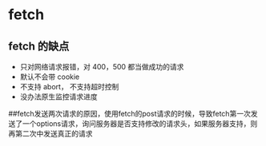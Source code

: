 # fetch

## fetch 的缺点

- 只对网络请求报错，对 400，500 都当做成功的请求
- 默认不会带 cookie
- 不支持 abort， 不支持超时控制
- 没办法原生监控请求进度

##fetch发送两次请求的原因，使用fetch的post请求的时候，导致fetch第一次发送了一个options请求，询问服务器是否支持修改的请求头，如果服务器支持，则再第二次中发送真正的请求